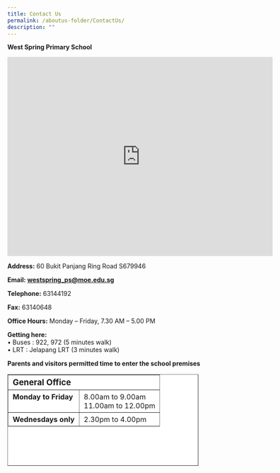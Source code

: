 ```yaml
---
title: Contact Us
permalink: /aboutus-folder/ContactUs/
description: ""
---
```

**West Spring Primary School**

<iframe loading="lazy" allowfullscreen="" style="border:0;" height="450" width="600" src="https://www.google.com/maps/embed?pb=!1m18!1m12!1m3!1d3988.6448348578783!2d103.76432891509369!3d1.3896664618324857!2m3!1f0!2f0!3f0!3m2!1i1024!2i768!4f13.1!3m3!1m2!1s0x31da119a4ba614e1%3A0x642e410838242466!2sWest%20Spring%20Primary%20School!5e0!3m2!1sen!2ssg!4v1670994444077!5m2!1sen!2ssg"></iframe>

**Address:**&nbsp;60 Bukit Panjang Ring Road S679946

**Email:&nbsp;[westspring\_ps@moe.edu.sg](mailto:westspring_ps@moe.edu.sg)**

**Telephone:**&nbsp;63144192

**Fax:**&nbsp;63140648

**Office Hours:**&nbsp;Monday – Friday, 7.30 AM – 5.00 PM

**Getting here:**  
• Buses : 922, 972 (5 minutes walk)  
• LRT : Jelapang LRT (3 minutes walk)

**Parents and visitors permitted time to enter the school premises**


<table style="box-sizing: inherit; border-collapse: collapse; border-spacing: 0px; max-width: 100%; height: 205px; width: 430px; background-color: rgb(255, 255, 255);" border="1"><tbody style="box-sizing: inherit;"><tr style="box-sizing: inherit; background: rgb(255, 255, 255); height: 24px;"><td style="box-sizing: inherit; padding: 5px 10px; background-color: rgb(255, 255, 255);" colspan="2"><strong style="box-sizing: inherit; font-weight: bold;"><span style="box-sizing: inherit; font-size: 14pt;">General Office</span></strong></td></tr><tr style="box-sizing: inherit; background: rgb(230, 230, 230); height: 20px;"><td style="box-sizing: inherit; padding: 5px 10px; background-color: rgb(255, 255, 255); vertical-align: top;"><strong style="box-sizing: inherit; font-weight: bold;">Monday to Friday</strong></td><td style="box-sizing: inherit; padding: 5px 10px; background-color: rgb(255, 255, 255); vertical-align: top;">8.00am to 9.00am<br style="box-sizing: inherit;">11.00am to 12.00pm</td></tr><tr style="box-sizing: inherit; background: rgb(255, 255, 255); height: 29.8125px;"><td style="box-sizing: inherit; padding: 5px 10px; background-color: rgb(255, 255, 255); vertical-align: top;"><strong style="box-sizing: inherit; font-weight: bold;">Wednesdays only</strong></td><td style="box-sizing: inherit; padding: 5px 10px; background-color: rgb(255, 255, 255); vertical-align: top;">2.30pm to 4.00pm</td></tr></tbody></table>